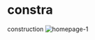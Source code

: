 # constra
construction
![homepage-1](https://github.com/Faruqdigital/constra/assets/107166036/c1c06762-d979-4fc9-8f2c-e9b695f1b8a8)
